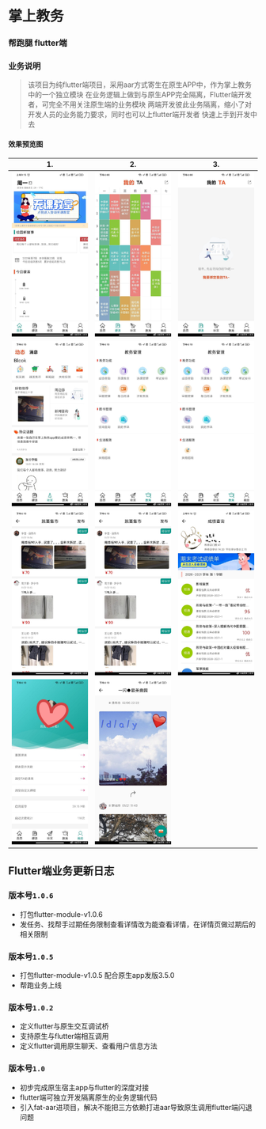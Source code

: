 # 掌上教务
   
### 帮跑腿 flutter端

### 业务说明
  
  >该项目为纯flutter端项目，采用aar方式寄生在原生APP中，作为掌上教务中的一个独立模块
  在业务逻辑上做到与原生APP完全隔离，Flutter端开发者，可完全不用关注原生端的业务模块
  两端开发彼此业务隔离，缩小了对开发人员的业务能力要求，同时也可以上flutter端开发者
  快速上手到开发中去

#### 效果预览图

|1.|2. |3. |
|----|---|---|
|<img width="265" src="https://github.com/xiedong11/zsqy-module-flutter/blob/master/img/1.jpeg"/>|<img width="265" src="https://github.com/xiedong11/zsqy-module-flutter/blob/master/img/2.jpeg"/>|<img width="265" src="https://github.com/xiedong11/zsqy-module-flutter/blob/master/img/3.jpeg"/>|
|<img width="265" src="https://github.com/xiedong11/zsqy-module-flutter/blob/master/img/4.jpeg"/>|<img width="265" src="https://github.com/xiedong11/zsqy-module-flutter/blob/master/img/5.jpeg"/>|<img width="265" src="https://github.com/xiedong11/zsqy-module-flutter/blob/master/img/6.jpeg"/>|
|<img width="265" src="https://github.com/xiedong11/zsqy-module-flutter/blob/master/img/7.jpeg"/>|<img width="265" src="https://github.com/xiedong11/zsqy-module-flutter/blob/master/img/8.jpeg"/>|<img width="265" src="https://github.com/xiedong11/zsqy-module-flutter/blob/master/img/9.jpeg"/>|
|<img width="265" src="https://github.com/xiedong11/zsqy-module-flutter/blob/master/img/10.jpeg"/>|<img width="265" src="https://github.com/xiedong11/zsqy-module-flutter/blob/master/img/11.jpeg"/>||
## Flutter端业务更新日志


### 版本号`1.0.6`
- 打包flutter-module-v1.0.6
- 发任务、找帮手过期任务限制查看详情改为能查看详情，在详情页做过期后的相关限制

### 版本号`1.0.5`
- 打包flutter-module-v1.0.5 配合原生app发版3.5.0
- 帮跑业务上线

### 版本号`1.0.2`
- 定义flutter与原生交互调试桥
- 支持原生与flutter端相互调用
- 定义flutter调用原生聊天、查看用户信息方法
 
### 版本号`1.0`
- 初步完成原生宿主app与flutter的深度对接
- flutter端可独立开发隔离原生的业务逻辑代码
- 引入fat-aar进项目，解决不能把三方依赖打进aar导致原生调用flutter端闪退问题
 
